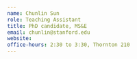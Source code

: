 ```yaml
---
name: Chunlin Sun
role: Teaching Assistant
title: PhD candidate, MS&E
email: chunlin@stanford.edu
website: 
office-hours: 2:30 to 3:30, Thornton 210
---
```

